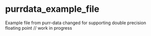 # purrdata_example_file
Example file from purr-data changed for supporting double precision floating point
// work in progress
